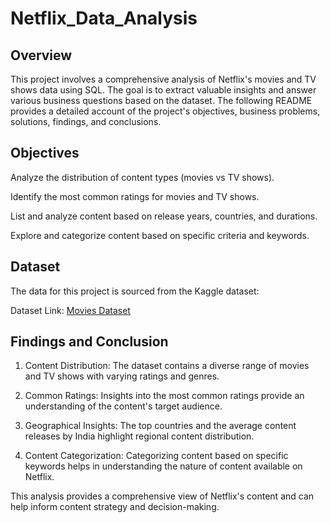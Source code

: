 # Netflix_Data_Analysis

## Overview
This project involves a comprehensive analysis of Netflix's movies and TV shows data using SQL. The goal is to extract valuable insights and answer various business questions based on the dataset. The following README provides a detailed account of the project's objectives, business problems, solutions, findings, and conclusions.

## Objectives
Analyze the distribution of content types (movies vs TV shows).

Identify the most common ratings for movies and TV shows.

List and analyze content based on release years, countries, and durations.

Explore and categorize content based on specific criteria and keywords.

## Dataset
The data for this project is sourced from the Kaggle dataset:

Dataset Link: [Movies Dataset](https://www.kaggle.com/datasets/shivamb/netflix-shows?resource=download)

## Findings and Conclusion
1) Content Distribution: The dataset contains a diverse range of movies and TV shows with varying ratings and genres.

2) Common Ratings: Insights into the most common ratings provide an understanding of the content's target audience.
  
3) Geographical Insights: The top countries and the average content releases by India highlight regional content distribution.
  
4) Content Categorization: Categorizing content based on specific keywords helps in understanding the nature of content available on Netflix.

This analysis provides a comprehensive view of Netflix's content and can help inform content strategy and decision-making.
